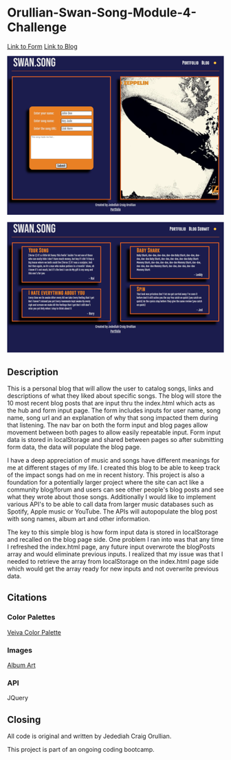 # Orullian-Swan-Song-Module-4-Challenge

[Link to Form](https://jorullian.github.io/orullian-swan-song-module-4-challenge/)
[Link to Blog](https://jorullian.github.io/orullian-swan-song-module-4-challenge/blog.html)

![Screenshot of Form Page](./assets/images/_C__Users_jeded_OneDrive_Desktop_classwork_module-4_02-Challenge_index.html%20(1).png)

![Screenshot of Blog Page](./assets/images/_C__Users_jeded_OneDrive_Desktop_classwork_module-4_02-Challenge_blog.html.png)

## Description
This is a personal blog that will allow the user to catalog songs, links and descriptions of what they liked about specific songs. The blog will store the 10 most recent blog posts that are input thru the index.html which acts as the hub and form input page.  The form includes inputs for user name, song name, song url and an explanation of why that song impacted them during that listening. The nav bar on both the form input and blog pages allow movement between both pages to allow easily repeatable input. Form input data is stored in localStorage and shared between pages so after submitting form data, the data will populate the blog page.

I have a deep appreciation of music and songs have different meanings for me at different stages of my life. I created this blog to be able to keep track of the impact songs had on me in recent history. This project is also a foundation for a potentially larger project where the site can act like a community blog/forum and users can see other people's blog posts and see what they wrote about those songs. Additionally I would like to implement various API's to be able to call data from larger music databases such as Spotify, Apple music or YouTube. The APIs will autopopulate the blog post with song names, album art and other information.

The key to this simple blog is how form input data is stored in localStorage and recalled on the blog page side. One problem I ran into was that any time I refreshed the index.html page, any future input overwrote the blogPosts array and would eliminate previous inputs. I realized that my issue was that I needed to retrieve the array from localStorage on the index.html page side which would get the array ready for new inputs and not overwrite previous data. 

## Citations
### Color Palettes
[Veiva Color Palette](https://www.color-hex.com/color-palette/1047352)

### Images
[Album Art](https://www.billboard.com/photos/best-album-covers-of-all-time-6715351/98-3-patti-smith-horses-1975-album-art-billboard-1240/)

### API
JQuery

## Closing

All code is original and written by Jedediah Craig Orullian.

This project is part of an ongoing coding bootcamp.